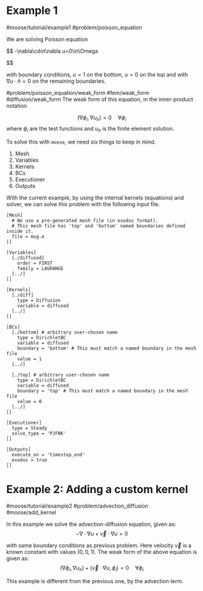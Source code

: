 # Example 1
#moose/tutorial/example1 #problem/poisson_equation

We are solving Poisson equation

$$
-\nabla\cdot\nabla u=0\in\Omega

$$

with boundary conditions, $u = 1$ on the bottom, $u = 0$ on the top and with $\nabla u \cdot \hat{n} = 0$  on the remaining boundaries.

#problem/poisson_equation/weak_form  #fem/weak_form #diffusion/weak_form
The weak form of this equation, in the inner-product notation

$$
\left(\nabla\phi_{i},\nabla u_{h}\right)=0\quad\forall\phi_{i}
$$
where $\phi_{i}$ are the test functions and $u_h$ is the finite element solution.

To solve this with `moose`, we need six things to keep in mind.

1. Mesh
2. Variables
3. Kernels
4. BCs
5. Executioner
6. Outputs

With the current example, by using the internal kernels (equations) and solver, we can solve this problem with the following input file.

```
[Mesh]
  # We use a pre-generated mesh file (in exodus format).
  # This mesh file has 'top' and 'bottom' named boundaries defined inside it.
  file = mug.e
[]

[Variables]
  [./diffused]
    order = FIRST
    family = LAGRANGE
  [../]
[]

[Kernels]
  [./diff]
    type = Diffusion
    variable = diffused
  [../]
[]

[BCs]
  [./bottom] # arbitrary user-chosen name
    type = DirichletBC
    variable = diffused
    boundary = 'bottom' # This must match a named boundary in the mesh file
    value = 1
  [../]

  [./top] # arbitrary user-chosen name
    type = DirichletBC
    variable = diffused
    boundary = 'top' # This must match a named boundary in the mesh file
    value = 0
  [../]
[]

[Executioner]
  type = Steady
  solve_type = 'PJFNK'
[]

[Outputs]
  execute_on = 'timestep_end'
  exodus = true
[]
```

# Example 2: Adding a custom kernel
#moose/tutorial/example2 #problem/advection_diffusion #moose/add_kernel

In this example we solve the advection-diffusion equation, given as:
$$
-\nabla\cdot\nabla u+\vec{v}\cdot\nabla u=0
$$

with same boundary conditions as previous problem. Here velocity $\vec{v}$ is a known constant with 
values $(0, 0, 1)$.  The weak form of the above equation is given as:
$$
(\nabla\phi_{i},\nabla u_{h})+({\vec{v}}\cdot\nabla u,\phi_{i})=0\quad\forall\phi_{i}
$$

This example is different from the previous one, by the advection term.